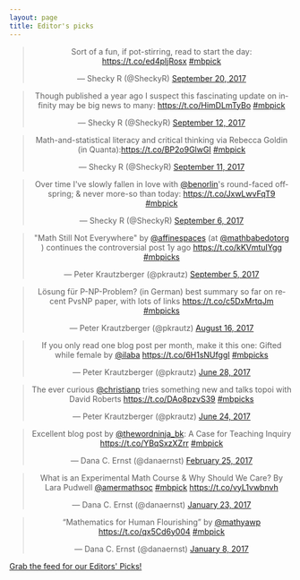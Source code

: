 ```yaml
---
layout: page
title: Editor's picks
---
```


<blockquote class="twitter-tweet" align="center" data-width="500"><p lang="en" dir="ltr">Sort of a fun, if pot-stirring, read to start the day: <a href="https://t.co/ed4pIjRosx">https://t.co/ed4pIjRosx</a> <a href="https://twitter.com/hashtag/mbpick?src=hash">#mbpick</a></p>&mdash; Shecky R (@SheckyR) <a href="https://twitter.com/SheckyR/status/910477453826633728">September 20, 2017</a></blockquote>

<blockquote class="twitter-tweet" align="center" data-width="500"><p lang="en" dir="ltr">Though published a year ago I suspect this fascinating update on infinity may be big news to many: <a href="https://t.co/HimDLmTyBo">https://t.co/HimDLmTyBo</a> <a href="https://twitter.com/hashtag/mbpick?src=hash">#mbpick</a></p>&mdash; Shecky R (@SheckyR) <a href="https://twitter.com/SheckyR/status/907635600282583040">September 12, 2017</a></blockquote>

<blockquote class="twitter-tweet" align="center" data-width="500"><p lang="en" dir="ltr">Math-and-statistical literacy and critical thinking via Rebecca Goldin (in Quanta):<a href="https://t.co/BP2o9GlwGI">https://t.co/BP2o9GlwGI</a> <a href="https://twitter.com/hashtag/mbpick?src=hash">#mbpick</a></p>&mdash; Shecky R (@SheckyR) <a href="https://twitter.com/SheckyR/status/907359728497577984">September 11, 2017</a></blockquote>

<blockquote class="twitter-tweet" align="center" data-width="500"><p lang="en" dir="ltr">Over time I&#39;ve slowly fallen in love with <a href="https://twitter.com/benorlin">@benorlin</a>&#39;s round-faced offspring; &amp; never more-so than today: <a href="https://t.co/JxwLwvFqT9">https://t.co/JxwLwvFqT9</a> <a href="https://twitter.com/hashtag/mbpick?src=hash">#mbpick</a></p>&mdash; Shecky R (@SheckyR) <a href="https://twitter.com/SheckyR/status/905484720410157056">September 6, 2017</a></blockquote>

<blockquote class="twitter-tweet" align="center" data-width="500"><p lang="en" dir="ltr">&quot;Math Still Not Everywhere&quot; by <a href="https://twitter.com/affinespaces">@affinespaces</a> (at <a href="https://twitter.com/mathbabedotorg">@mathbabedotorg</a> ) continues the controversial post 1y ago <a href="https://t.co/kKVmtuIYgg">https://t.co/kKVmtuIYgg</a> <a href="https://twitter.com/hashtag/mbpicks?src=hash">#mbpicks</a></p>&mdash; Peter Krautzberger (@pkrautz) <a href="https://twitter.com/pkrautz/status/905110416598192129">September 5, 2017</a></blockquote>

<blockquote class="twitter-tweet" align="center" data-width="500"><p lang="de" dir="ltr">Lösung für P-NP-Problem? (in German) best summary so far on recent PvsNP paper, with lots of links  <a href="https://t.co/c5DxMrtqJm">https://t.co/c5DxMrtqJm</a> <a href="https://twitter.com/hashtag/mbpicks?src=hash">#mbpicks</a></p>&mdash; Peter Krautzberger (@pkrautz) <a href="https://twitter.com/pkrautz/status/897866797969440769">August 16, 2017</a></blockquote>

<blockquote class="twitter-tweet" align="center" data-width="500"><p lang="en" dir="ltr">If you only read one blog post per month, make it this one: Gifted while female by <a href="https://twitter.com/ilaba">@ilaba</a> <a href="https://t.co/6H1sNUfggI">https://t.co/6H1sNUfggI</a> <a href="https://twitter.com/hashtag/mbpicks?src=hash">#mbpicks</a></p>&mdash; Peter Krautzberger (@pkrautz) <a href="https://twitter.com/pkrautz/status/879954722286862337">June 28, 2017</a></blockquote>

<blockquote class="twitter-tweet" align="center" data-width="500"><p lang="en" dir="ltr">The ever curious <a href="https://twitter.com/christianp">@christianp</a> tries something new and talks topoi with David Roberts <a href="https://t.co/DAo8pzvS39">https://t.co/DAo8pzvS39</a> <a href="https://twitter.com/hashtag/mbpicks?src=hash">#mbpicks</a></p>&mdash; Peter Krautzberger (@pkrautz) <a href="https://twitter.com/pkrautz/status/878534016500211712">June 24, 2017</a></blockquote>

<blockquote class="twitter-tweet" align="center" data-width="500"><p lang="en" dir="ltr">Excellent blog post by <a href="https://twitter.com/thewordninja_bk">@thewordninja_bk</a>:  A Case for Teaching Inquiry <a href="https://t.co/YBqSxzXZrr">https://t.co/YBqSxzXZrr</a> <a href="https://twitter.com/hashtag/mbpick?src=hash">#mbpick</a></p>&mdash; Dana C. Ernst (@danaernst) <a href="https://twitter.com/danaernst/status/835286115217096705">February 25, 2017</a></blockquote>

<blockquote class="twitter-tweet" align="center" data-width="500"><p lang="en" dir="ltr">What is an Experimental Math Course &amp; Why Should We Care? By Lara Pudwell <a href="https://twitter.com/amermathsoc">@amermathsoc</a> <a href="https://twitter.com/hashtag/mbpick?src=hash">#mbpick</a> <a href="https://t.co/vyL1vwbnvh">https://t.co/vyL1vwbnvh</a></p>&mdash; Dana C. Ernst (@danaernst) <a href="https://twitter.com/danaernst/status/823669011028197377">January 23, 2017</a></blockquote>

<blockquote class="twitter-tweet" align="center" data-width="500"><p lang="en" dir="ltr">“Mathematics for Human Flourishing” by <a href="https://twitter.com/mathyawp">@mathyawp</a> <a href="https://t.co/qx5Cd6y004">https://t.co/qx5Cd6y004</a> <a href="https://twitter.com/hashtag/mbpick?src=hash">#mbpick</a></p>&mdash; Dana C. Ernst (@danaernst) <a href="https://twitter.com/danaernst/status/818162164934422531">January 8, 2017</a></blockquote>

<p> <a href="editors-picks.xml">Grab the feed for our Editors' Picks!</a></p>
<script async src="https://platform.twitter.com/widgets.js" charset="utf-8"></script>